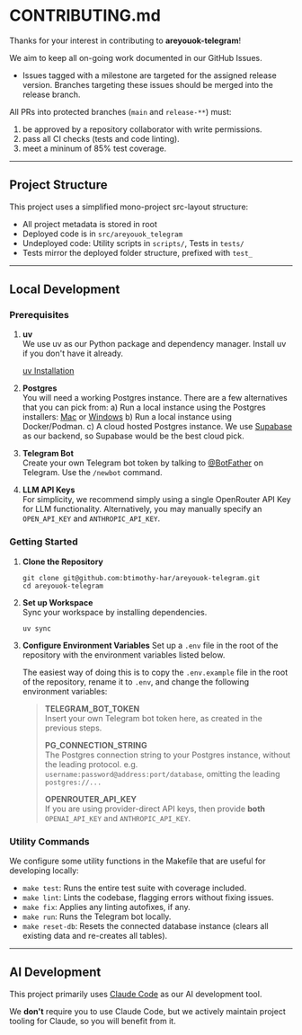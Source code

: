 # CONTRIBUTING.md

Thanks for your interest in contributing to **areyouok-telegram**!

We aim to keep all on-going work documented in our GitHub Issues.
- Issues tagged with a milestone are targeted for the assigned release version. Branches targeting these issues should be merged into the release branch.

All PRs into protected branches (`main` and `release-**`) must:
1) be approved by a repository collaborator with write permissions.
2) pass all CI checks (tests and code linting).
3) meet a mininum of 85% test coverage.

---

## Project Structure

This project uses a simplified mono-project src-layout structure:

- All project metadata is stored in root
- Deployed code is in `src/areyouok_telegram`
- Undeployed code: Utility scripts in `scripts/`, Tests in `tests/`
- Tests mirror the deployed folder structure, prefixed with `test_`

---

## Local Development

### Prerequisites

1. **uv**  
   We use uv as our Python package and dependency manager.
   Install uv if you don't have it already.

   [uv Installation](https://docs.astral.sh/uv/getting-started/installation/)

2. **Postgres**<br />
   You will need a working Postgres instance. There are a few alternatives that you can pick from:
   a) Run a local instance using the Postgres installers: [Mac](https://postgresapp.com) or [Windows](https://www.postgresql.org/download/windows/)
   b) Run a local instance using Docker/Podman.
   c) A cloud hosted Postgres instance. We use [Supabase](https://supabase.com/) as our backend, so Supabase would be the best cloud pick.

3. **Telegram Bot**<br />
   Create your own Telegram bot token by talking to [@BotFather](https://t.me/botfather) on Telegram. Use the `/newbot` command.

4. **LLM API Keys**<br />
   For simplicity, we recommend simply using a single OpenRouter API Key for LLM functionality. Alternatively, you may manually specify an `OPEN_API_KEY` and `ANTHROPIC_API_KEY`.

### Getting Started

1. **Clone the Repository**  
   ```
   git clone git@github.com:btimothy-har/areyouok-telegram.git
   cd areyouok-telegram
   ```

2. **Set up Workspace**  
   Sync your workspace by installing dependencies.
   ```
   uv sync
   ```

3. **Configure Environment Variables** 
   Set up a `.env` file in the root of the repository with the environment variables listed below.

   The easiest way of doing this is to copy the `.env.example` file in the root of the repository, rename it to `.env`, and change the following environment variables:
   > 
   > **TELEGRAM_BOT_TOKEN**<br />
   Insert your own Telegram bot token here, as created in the previous steps.
   >
   > **PG_CONNECTION_STRING**<br />
   The Postgres connection string to your Postgres instance, without the leading protocol. 
   e.g. `username:password@address:port/database`, omitting the leading `postgres://...`
   > 
   > **OPENROUTER_API_KEY**<br />
   If you are using provider-direct API keys, then provide **both** `OPENAI_API_KEY` and `ANTHROPIC_API_KEY`.

### Utility Commands

We configure some utility functions in the Makefile that are useful for developing locally:

- `make test`: Runs the entire test suite with coverage included.
- `make lint`: Lints the codebase, flagging errors without fixing issues.
- `make fix`: Applies any linting autofixes, if any.
- `make run`: Runs the Telegram bot locally.
- `make reset-db`: Resets the connected database instance (clears all existing data and re-creates all tables).

---

## AI Development

This project primarily uses [Claude Code](https://www.anthropic.com/claude-code) as our AI development tool.

We **don't** require you to use Claude Code, but we actively maintain project tooling for Claude, so you will benefit from it.
